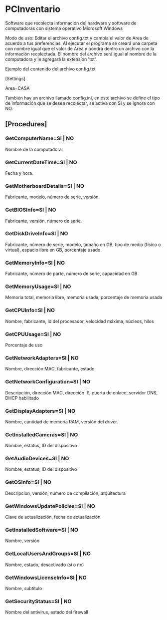 # PCInventario
Software que recolecta información del hardware y software de computadoras con sistema operativo Microsoft Windows

Modo de uso: Editar el archivo config.txt y cambia el valor de Area
de acuerdo a tus preferencias. Al ejecutar el programa se creará una carpeta
con nombre igual que el valor de Area y pondrá dentro un archivo con
la información recolectada. El nombre del archivo será igual al nombre
de la computadora y le agregará la extensión 'txt'.

Ejemplo del contenido del archivo config.txt

[Settings]

Area=CASA

También hay un archivo llamado config.ini, en este archivo se define el tipo de
información que se desea recolectar, se activa con SI y se ignora con NO.

## [Procedures]
### GetComputerName=SI | NO
Nombre de la computadora.

### GetCurrentDateTime=SI | NO
Fecha y hora.

### GetMotherboardDetails=SI | NO
Fabricante, modelo, número de serie, versión.

### GetBIOSInfo=SI | NO
Fabricante, versión, número de serie.

### GetDiskDriveInfo=SI | NO
Fabricante, número de serie, modelo, tamaño en GB, tipo de medio (físico o virtual), espacio libre en GB, porcentaje usado.

### GetMemoryInfo=SI | NO
Fabricante, número de parte, número de serie, capacidad en GB

### GetMemoryUsage=SI | NO
Memoria total, memoria libre, memoria usada, porcentaje de memoria usada

### GetCPUInfo=SI | NO
Nombre, fabricante, Id del procesador, velocidad máxima, núcleos, hilos

### GetCPUUsage=SI | NO
Porcentaje de uso

### GetNetworkAdapters=SI | NO
Nombre, dirección MAC, fabricante, estado

### GetNetworkConfiguration=SI | NO
Descripción, dirección MAC, dirección IP, puerta de enlace, servidor DNS, DHCP habilitado

### GetDisplayAdapters=SI | NO
Nombre, cantidad de memoria RAM, versión del driver.

### GetInstalledCameras=SI | NO
Nombre, estatus, ID del dispositivo

### GetAudioDevices=SI | NO
Nombre, estatus, ID del dispositivo

### GetOSInfo=SI | NO
Descripcion, versión, número de compilación, arquitectura

### GetWindowsUpdatePolicies=SI | NO
Clave de actualización, fecha de actualización

### GetInstalledSoftware=SI | NO
Nombre, versión

### GetLocalUsersAndGroups=SI | NO
Nombre, estado, desactivado (si o no)

### GetWindowsLicenseInfo=SI | NO
Nombre, subtítulo

### GetSecurityStatus=SI | NO
Nombre del antivirus, estado del firewall
